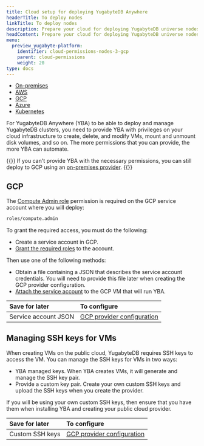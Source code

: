 ```yaml
---
title: Cloud setup for deploying YugabyteDB Anywhere
headerTitle: To deploy nodes
linkTitle: To deploy nodes
description: Prepare your cloud for deploying YugabyteDB universe nodes.
headContent: Prepare your cloud for deploying YugabyteDB universe nodes
menu:
  preview_yugabyte-platform:
    identifier: cloud-permissions-nodes-3-gcp
    parent: cloud-permissions
    weight: 20
type: docs
---
```


<ul class="nav nav-tabs-alt nav-tabs-yb">

  <li>
    <a href="../cloud-permissions-nodes/" class="nav-link">
      <i class="fa-solid fa-building"></i>
      On-premises
    </a>
  </li>
  <li>
    <a href="../cloud-permissions-nodes-aws/" class="nav-link">
      <i class="fa-brands fa-aws"></i>
      AWS
    </a>
  </li>
  <li>
    <a href="../cloud-permissions-nodes-gcp" class="nav-link active">
      <i class="fa-brands fa-google"></i>
      GCP
    </a>
  </li>
  <li>
    <a href="../cloud-permissions-nodes-azure" class="nav-link">
      <i class="fa-brands fa-microsoft"></i>
      Azure
    </a>
  </li>
  <li>
    <a href="../cloud-permissions-nodes-k8s" class="nav-link">
      <i class="fa-regular fa-dharmachakra"></i>
      Kubernetes
    </a>
  </li>
</ul>

For YugabyteDB Anywhere (YBA) to be able to deploy and manage YugabyteDB clusters, you need to provide YBA with privileges on your cloud infrastructure to create, delete, and modify VMs, mount and unmount disk volumes, and so on. The more permissions that you can provide, the more YBA can automate.

{{<tip>}}
If you can't provide YBA with the necessary permissions, you can still deploy to GCP using an [on-premises provider](../cloud-permissions-nodes/).
{{</tip>}}

## GCP

The [Compute Admin role](https://cloud.google.com/compute/docs/access/iam#compute.admin) permission is required on the GCP service account where you will deploy:

```sh
roles/compute.admin
```

To grant the required access, you must do the following:

- Create a service account in GCP.
- [Grant the required roles](https://cloud.google.com/iam/docs/grant-role-console) to the account.

Then use one of the following methods:

- Obtain a file containing a JSON that describes the service account credentials. You will need to provide this file later when creating the GCP provider configuration.
- [Attach the service account](https://cloud.google.com/compute/docs/access/create-enable-service-accounts-for-instances#using) to the GCP VM that will run YBA.

| Save for later | To configure |
| :--- | :--- |
| Service account JSON | [GCP provider configuration](../../../configure-yugabyte-platform/gcp/) |

## Managing SSH keys for VMs

When creating VMs on the public cloud, YugabyteDB requires SSH keys to access the VM. You can manage the SSH keys for VMs in two ways:

- YBA managed keys. When YBA creates VMs, it will generate and manage the SSH key pair.
- Provide a custom key pair. Create your own custom SSH keys and upload the SSH keys when you create the provider.

If you will be using your own custom SSH keys, then ensure that you have them when installing YBA and creating your public cloud provider.

| Save for later | To configure |
| :--- | :--- |
| Custom SSH keys | [GCP provider configuration](../../../configure-yugabyte-platform/gcp/) |
